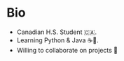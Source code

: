 # Bio
- Canadian H.S. Student 🇨🇦. 
- Learning Python & Java ☕🐍.
- Willing to collaborate on projects 🤝
